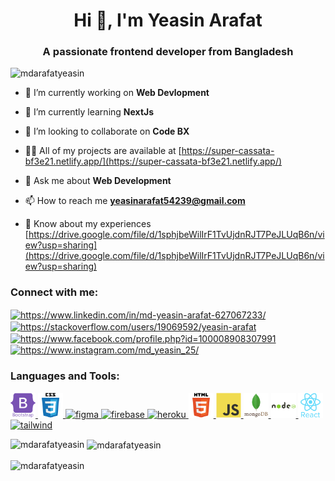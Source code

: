 <h1 align="center">Hi 👋, I'm Yeasin Arafat</h1>
<h3 align="center">A passionate frontend developer from Bangladesh</h3>

<p align="left"> <img src="https://komarev.com/ghpvc/?username=mdarafatyeasin&label=Profile%20views&color=0e75b6&style=flat" alt="mdarafatyeasin" /> </p>

- 🔭 I’m currently working on **Web Devlopment**

- 🌱 I’m currently learning **NextJs**

- 👯 I’m looking to collaborate on **Code BX**

- 👨‍💻 All of my projects are available at [https://super-cassata-bf3e21.netlify.app/](https://super-cassata-bf3e21.netlify.app/)

- 💬 Ask me about **Web Development**

- 📫 How to reach me **yeasinarafat54239@gmail.com**

- 📄 Know about my experiences [https://drive.google.com/file/d/1sphjbeWilIrF1TvUjdnRJT7PeJLUqB6n/view?usp=sharing](https://drive.google.com/file/d/1sphjbeWilIrF1TvUjdnRJT7PeJLUqB6n/view?usp=sharing)

<h3 align="left">Connect with me:</h3>
<p align="left">
<a href="https://linkedin.com/in/https://www.linkedin.com/in/md-yeasin-arafat-627067233/" target="blank"><img align="center" src="https://raw.githubusercontent.com/rahuldkjain/github-profile-readme-generator/master/src/images/icons/Social/linked-in-alt.svg" alt="https://www.linkedin.com/in/md-yeasin-arafat-627067233/" height="30" width="40" /></a>
<a href="https://stackoverflow.com/users/https://stackoverflow.com/users/19069592/yeasin-arafat" target="blank"><img align="center" src="https://raw.githubusercontent.com/rahuldkjain/github-profile-readme-generator/master/src/images/icons/Social/stack-overflow.svg" alt="https://stackoverflow.com/users/19069592/yeasin-arafat" height="30" width="40" /></a>
<a href="https://fb.com/https://www.facebook.com/profile.php?id=100008908307991" target="blank"><img align="center" src="https://raw.githubusercontent.com/rahuldkjain/github-profile-readme-generator/master/src/images/icons/Social/facebook.svg" alt="https://www.facebook.com/profile.php?id=100008908307991" height="30" width="40" /></a>
<a href="https://instagram.com/https://www.instagram.com/md_yeasin_25/" target="blank"><img align="center" src="https://raw.githubusercontent.com/rahuldkjain/github-profile-readme-generator/master/src/images/icons/Social/instagram.svg" alt="https://www.instagram.com/md_yeasin_25/" height="30" width="40" /></a>
</p>

<h3 align="left">Languages and Tools:</h3>
<p align="left"> <a href="https://getbootstrap.com" target="_blank" rel="noreferrer"> <img src="https://raw.githubusercontent.com/devicons/devicon/master/icons/bootstrap/bootstrap-plain-wordmark.svg" alt="bootstrap" width="40" height="40"/> </a> <a href="https://www.w3schools.com/css/" target="_blank" rel="noreferrer"> <img src="https://raw.githubusercontent.com/devicons/devicon/master/icons/css3/css3-original-wordmark.svg" alt="css3" width="40" height="40"/> </a> <a href="https://www.figma.com/" target="_blank" rel="noreferrer"> <img src="https://www.vectorlogo.zone/logos/figma/figma-icon.svg" alt="figma" width="40" height="40"/> </a> <a href="https://firebase.google.com/" target="_blank" rel="noreferrer"> <img src="https://www.vectorlogo.zone/logos/firebase/firebase-icon.svg" alt="firebase" width="40" height="40"/> </a> <a href="https://heroku.com" target="_blank" rel="noreferrer"> <img src="https://www.vectorlogo.zone/logos/heroku/heroku-icon.svg" alt="heroku" width="40" height="40"/> </a> <a href="https://www.w3.org/html/" target="_blank" rel="noreferrer"> <img src="https://raw.githubusercontent.com/devicons/devicon/master/icons/html5/html5-original-wordmark.svg" alt="html5" width="40" height="40"/> </a> <a href="https://developer.mozilla.org/en-US/docs/Web/JavaScript" target="_blank" rel="noreferrer"> <img src="https://raw.githubusercontent.com/devicons/devicon/master/icons/javascript/javascript-original.svg" alt="javascript" width="40" height="40"/> </a> <a href="https://www.mongodb.com/" target="_blank" rel="noreferrer"> <img src="https://raw.githubusercontent.com/devicons/devicon/master/icons/mongodb/mongodb-original-wordmark.svg" alt="mongodb" width="40" height="40"/> </a> <a href="https://nodejs.org" target="_blank" rel="noreferrer"> <img src="https://raw.githubusercontent.com/devicons/devicon/master/icons/nodejs/nodejs-original-wordmark.svg" alt="nodejs" width="40" height="40"/> </a> <a href="https://reactjs.org/" target="_blank" rel="noreferrer"> <img src="https://raw.githubusercontent.com/devicons/devicon/master/icons/react/react-original-wordmark.svg" alt="react" width="40" height="40"/> </a> <a href="https://tailwindcss.com/" target="_blank" rel="noreferrer"> <img src="https://www.vectorlogo.zone/logos/tailwindcss/tailwindcss-icon.svg" alt="tailwind" width="40" height="40"/> </a> </p>

<p><img align="left" src="https://github-readme-stats.vercel.app/api/top-langs?username=mdarafatyeasin&show_icons=true&locale=en&layout=compact" alt="mdarafatyeasin" /></p>

<p>&nbsp;<img align="center" src="https://github-readme-stats.vercel.app/api?username=mdarafatyeasin&show_icons=true&locale=en" alt="mdarafatyeasin" /></p>

<p><img align="center" src="https://github-readme-streak-stats.herokuapp.com/?user=mdarafatyeasin&" alt="mdarafatyeasin" /></p>
